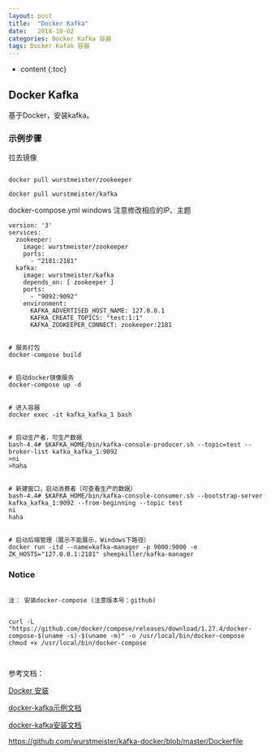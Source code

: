 ```yaml
---
layout: post
title:  "Docker Kafka"
date:   2018-10-02 
categories: Docker Kafka 容器
tags: Docker Kafak 容器
---
```


* content
{:toc}

## Docker Kafka

   基于Docker，安装kafka。


### 示例步骤

拉去镜像

```shell script

docker pull wurstmeister/zookeeper

docker pull wurstmeister/kafka

```


docker-compose.yml   windows  注意修改相应的IP、主题

```
version: '3'
services:
  zookeeper:
    image: wurstmeister/zookeeper
    ports:
      - "2181:2181"
  kafka:
    image: wurstmeister/kafka
    depends_on: [ zookeeper ]
    ports:
      - "9092:9092"
    environment:
      KAFKA_ADVERTISED_HOST_NAME: 127.0.0.1
      KAFKA_CREATE_TOPICS: "test:1:1"
      KAFKA_ZOOKEEPER_CONNECT: zookeeper:2181
```


```shell script

# 服务打包
docker-compose build


# 启动docker镜像服务
docker-compose up -d


# 进入容器 
docker exec -it kafka_kafka_1 bash


# 启动生产者，可生产数据
bash-4.4# $KAFKA_HOME/bin/kafka-console-producer.sh --topic=test --broker-list kafka_kafka_1:9092
>ni
>haha


# 新建窗口，启动消费者（可查看生产的数据）
bash-4.4# $KAFKA_HOME/bin/kafka-console-consumer.sh --bootstrap-server kafka_kafka_1:9092 --from-beginning --topic test
ni
haha


# 启动后端管理（展示不能展示，Windows下路径）
docker run -itd --name=kafka-manager -p 9000:9000 -e ZK_HOSTS="127.0.0.1:2181" sheepkiller/kafka-manager
```

### Notice

```

注： 安装docker-compose (注意版本号：github)


curl -L "https://github.com/docker/compose/releases/download/1.27.4/docker-compose-$(uname -s)-$(uname -m)" -o /usr/local/bin/docker-compose
chmod +x /usr/local/bin/docker-compose



```

参考文档：

[Docker 安装](https://www.cnblogs.com/zhaoxxnbsp/p/13065722.html)

[docker-kafka示例文档](https://www.jianshu.com/p/0edcc3addf3f)

[docker-kafka安装文档](https://blog.csdn.net/sayoko06/article/details/104020621)

https://github.com/wurstmeister/kafka-docker/blob/master/Dockerfile

